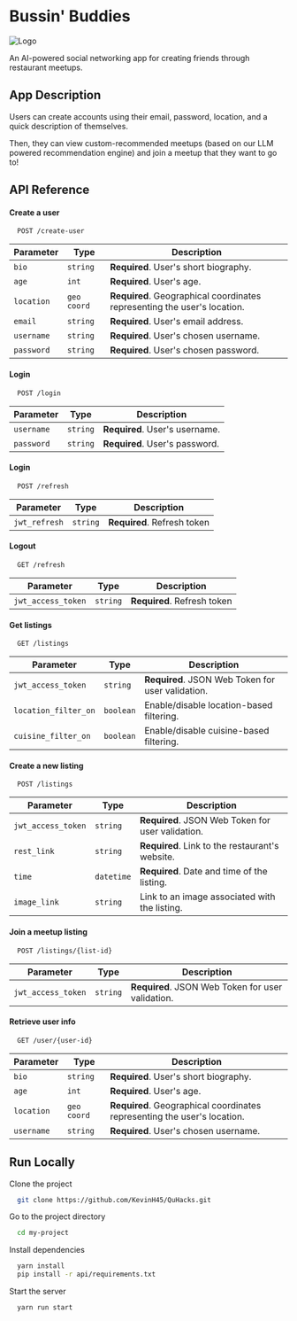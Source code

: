 
# Bussin' Buddies

![Logo](https://github.com/KevinH45/QuHacks/blob/main/logo.png)

An AI-powered social networking app for creating friends through restaurant meetups.

## App Description

Users can create accounts using their email, password, location, and a quick description of themselves. 

Then, they can view custom-recommended meetups (based on our LLM powered recommendation engine) and join a meetup that they want to go to!


## API Reference

#### Create a user

```http
  POST /create-user
```
| Parameter  | Type      | Description                             |
|------------|-----------|-----------------------------------------|
| `bio`      | `string`  | **Required**. User's short biography.   |
| `age`      | `int`     | **Required**. User's age.                |
| `location` | `geo coord`| **Required**. Geographical coordinates representing the user's location.|
| `email`    | `string`  | **Required**. User's email address.      |
| `username` | `string`  | **Required**. User's chosen username.    |
| `password` | `string`  | **Required**. User's chosen password.    |


#### Login

```http
  POST /login
  ```
  | Parameter  | Type      | Description                             |
|------------|-----------|-----------------------------------------|
| `username` | `string`  | **Required**. User's username.           |
| `password` | `string`  | **Required**. User's password.           |

#### Login

```http
  POST /refresh
  ```
  | Parameter  | Type      | Description                             |
|------------|-----------|-----------------------------------------|
| `jwt_refresh` | `string`  | **Required**. Refresh token|

#### Logout

```http
  GET /refresh
  ```
  | Parameter  | Type      | Description                             |
|------------|-----------|-----------------------------------------|
| `jwt_access_token` | `string`  | **Required**. Refresh token|

#### Get listings

```http
  GET /listings
  ```
| Parameter               | Type      | Description                                      |
|-------------------------|-----------|--------------------------------------------------|
| `jwt_access_token`      | `string`  | **Required**. JSON Web Token for user validation.|
| `location_filter_on`    | `boolean` | Enable/disable location-based filtering.         |
| `cuisine_filter_on`     | `boolean` | Enable/disable cuisine-based filtering.          |

#### Create a new listing

```http
  POST /listings
  ```
| Parameter          | Type      | Description                                  |
|--------------------|-----------|----------------------------------------------|
| `jwt_access_token` | `string`  | **Required**. JSON Web Token for user validation.|
| `rest_link`        | `string`  | **Required**. Link to the restaurant's website.|
| `time`             | `datetime`| **Required**. Date and time of the listing.   |
| `image_link`       | `string`  | Link to an image associated with the listing. |

#### Join a meetup listing
```http
  POST /listings/{list-id}
  ```
| Parameter          | Type      | Description                                  |
|--------------------|-----------|----------------------------------------------|
| `jwt_access_token` | `string`  | **Required**. JSON Web Token for user validation.|

#### Retrieve user info

```http
  GET /user/{user-id}
```
| Parameter  | Type      | Description                             |
|------------|-----------|-----------------------------------------|
| `bio`      | `string`  | **Required**. User's short biography.   |
| `age`      | `int`     | **Required**. User's age.                |
| `location` | `geo coord`| **Required**. Geographical coordinates representing the user's location.|
| `username` | `string`  | **Required**. User's chosen username.    |


## Run Locally

Clone the project

```bash
  git clone https://github.com/KevinH45/QuHacks.git
```

Go to the project directory

```bash
  cd my-project
```

Install dependencies

```bash
  yarn install
  pip install -r api/requirements.txt
```

Start the server

```bash
  yarn run start
```
